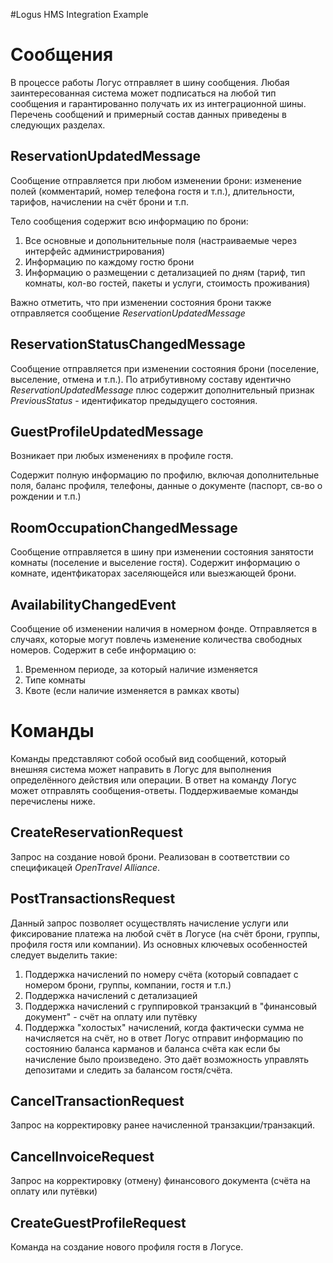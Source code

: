 #Logus HMS Integration Example

# Сообщения

В процессе работы Логус отправляет в шину сообщения. Любая заинтересованная система может подписаться на любой тип сообщения и гарантированно получать их из интеграционной шины. Перечень сообщений и примерный состав данных приведены в следующих разделах.

## ReservationUpdatedMessage

Сообщение отправляется при любом изменении брони: изменение полей (комментарий, номер телефона гостя и т.п.), длительности, тарифов, начислении на счёт брони и т.п.

Тело сообщения содержит всю информацию по брони:

1. Все основные и допольнительные поля (настраиваемые через интерфейс администрирования)
2. Информацию по каждому гостю брони
3. Информацию о размещении с детализацией по дням (тариф, тип комнаты, кол-во гостей, пакеты и услуги, стоимость проживания)

Важно отметить, что при изменении состояния брони также отправляется сообщение *ReservationUpdatedMessage*

## ReservationStatusChangedMessage

Сообщение отправляется при изменении состояния брони (поселение, выселение, отмена и т.п.). По атрибутивному составу идентично *ReservationUpdatedMessage* плюс содержит дополнительный признак *PreviousStatus* - идентификатор предыдущего состояния.

## GuestProfileUpdatedMessage

Возникает при любых изменениях в профиле гостя.

Содержит полную информацию по профилю, включая дополнительные поля, баланс профиля, телефоны, данные о документе (паспорт, св-во о рождении и т.п.)

## RoomOccupationChangedMessage

Сообщение отправляется в шину при изменении состояния занятости комнаты (поселение и выселение гостя). Содержит информацию о комнате, идентфикаторах заселяющейся или выезжающей брони.


## AvailabilityChangedEvent

Сообщение об изменении наличия в номерном фонде. Отправляется в случаях, которые могут повлечь изменение количества свободных номеров. Содержит в себе информацию о:

1. Временном периоде, за который наличие изменяется
2. Типе комнаты
3. Квоте (если наличие изменяется в рамках квоты)

# Команды

Команды представляют собой особый вид сообщений, который внешняя система может направить в Логус для выполнения определённого действия или операции. В ответ на команду Логус может отправлять сообщения-ответы. Поддерживаемые команды перечислены ниже.

## CreateReservationRequest
Запрос на создание новой брони. Реализован в соответствии со спецификацей *OpenTravel Alliance*.

## PostTransactionsRequest
Данный запрос позволяет осуществлять начисление услуги или фиксирование платежа на любой счёт в Логусе (на счёт брони, группы, профиля гостя или компании). Из основных ключевых особенностей следует выделить такие:

1. Поддержка начислений по номеру счёта (который совпадает с номером брони, группы, компании, гостя и т.п.)
2. Поддержка начислений с детализацией
3. Поддержка начислений с группировкой транзакций в "финансовый документ" - счёт на оплату или путёвку
4. Поддержка "холостых" начислений, когда фактически сумма не начисляется на счёт, но в ответ Логус отправит информацию по состоянию баланса карманов и баланса счёта как если бы начисление было произведено. Это даёт возможность управлять депозитами и следить за балансом гостя/счёта.

## CancelTransactionRequest
Запрос на корректировку ранее начисленной транзакции/транзакций.

## CancelInvoiceRequest
Запрос на корректировку (отмену) финансового документа (счёта на оплату или путёвки)

## CreateGuestProfileRequest
Команда на создание нового профиля гостя в Логусе.
